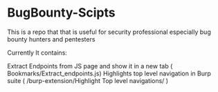 # BugBounty-Scipts
This is a repo that that is useful for security professional especially bug bounty hunters and pentesters


Currently It contains:

Extract Endpoints from JS page and show it in a new tab ( Bookmarks/Extract_endpoints.js)
Highlights top level navigation in Burp suite ( /burp-extension/Highlight Top level navigations/ )
